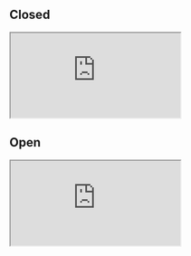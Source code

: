 <script>
body {
    margin: 0;            /* Reset default margin */
}
iframe {
    display: block;       /* iframes are inline by default */
    background: #000;
    border: none;         /* Reset default border */
    height: 100vh;        /* Viewport-relative units */
    width: 100vw;
}
</script>

## Closed<br>
<iframe src="https://azu.github.io/github-issue-widget/?owner=aquaaerobicsystem&repo=FieldServiceReportDashboard&limit=50&state=closed"></iframe>

## Open<br>
<iframe src="
https://azu.github.io/github-issue-widget/?owner=aquaaerobicsystem&repo=FieldServiceReportDashboard&limit=50&state=open"></iframe>
